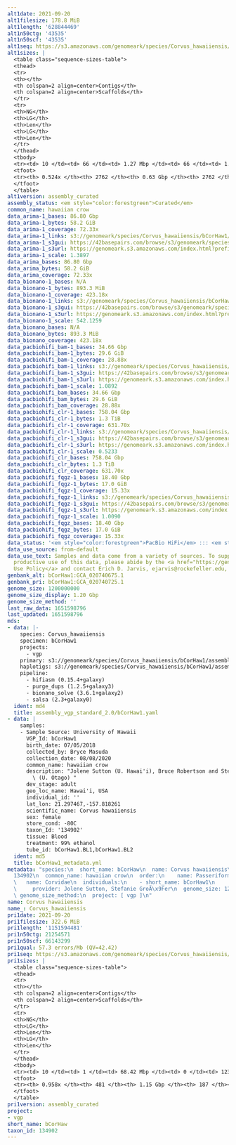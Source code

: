 ```yaml
---
alt1date: 2021-09-20
alt1filesize: 178.8 MiB
alt1length: '628844469'
alt1n50ctg: '43535'
alt1n50scf: '43535'
alt1seq: https://s3.amazonaws.com/genomeark/species/Corvus_hawaiiensis/bCorHaw1/assembly_curated/bCorHaw1.alt.cur.20210920.fasta.gz
alt1sizes: |
  <table class="sequence-sizes-table">
  <thead>
  <tr>
  <th></th>
  <th colspan=2 align=center>Contigs</th>
  <th colspan=2 align=center>Scaffolds</th>
  </tr>
  <tr>
  <th>NG</th>
  <th>LG</th>
  <th>Len</th>
  <th>LG</th>
  <th>Len</th>
  </tr>
  </thead>
  <tbody>
  <tr><td> 10 </td><td> 66 </td><td> 1.27 Mbp </td><td> 66 </td><td> 1.27 Mbp </td></tr><tr><td> 20 </td><td> 189 </td><td> 0.79 Mbp </td><td> 189 </td><td> 0.79 Mbp </td></tr><tr><td> 30 </td><td> 383 </td><td> 488.30 Kbp </td><td> 383 </td><td> 488.30 Kbp </td></tr><tr><td> 40 </td><td> 722 </td><td> 256.24 Kbp </td><td> 722 </td><td> 256.24 Kbp </td></tr><tr style="background-color:#cccccc;"><td> 50 </td><td> 1935 </td><td> 43.54 Kbp </td><td> 1935 </td><td> 43.54 Kbp </td></tr><tr><td> 60 </td><td> 0 </td><td>  </td><td> 0 </td><td>  </td></tr><tr><td> 70 </td><td> 0 </td><td>  </td><td> 0 </td><td>  </td></tr><tr><td> 80 </td><td> 0 </td><td>  </td><td> 0 </td><td>  </td></tr><tr><td> 90 </td><td> 0 </td><td>  </td><td> 0 </td><td>  </td></tr><tr><td> 100 </td><td> 0 </td><td>  </td><td> 0 </td><td>  </td></tr></tbody>
  <tfoot>
  <tr><th> 0.524x </th><th> 2762 </th><th> 0.63 Gbp </th><th> 2762 </th><th> 0.63 Gbp </th></tr>
  </tfoot>
  </table>
alt1version: assembly_curated
assembly_status: <em style="color:forestgreen">Curated</em>
common_name: hawaiian crow
data_arima-1_bases: 86.80 Gbp
data_arima-1_bytes: 58.2 GiB
data_arima-1_coverage: 72.33x
data_arima-1_links: s3://genomeark/species/Corvus_hawaiiensis/bCorHaw1/genomic_data/arima/<br>
data_arima-1_s3gui: https://42basepairs.com/browse/s3/genomeark/species/Corvus_hawaiiensis/bCorHaw1/genomic_data/arima/
data_arima-1_s3url: https://genomeark.s3.amazonaws.com/index.html?prefix=species/Corvus_hawaiiensis/bCorHaw1/genomic_data/arima/
data_arima-1_scale: 1.3897
data_arima_bases: 86.80 Gbp
data_arima_bytes: 58.2 GiB
data_arima_coverage: 72.33x
data_bionano-1_bases: N/A
data_bionano-1_bytes: 893.3 MiB
data_bionano-1_coverage: 423.18x
data_bionano-1_links: s3://genomeark/species/Corvus_hawaiiensis/bCorHaw1/genomic_data/bionano/<br>
data_bionano-1_s3gui: https://42basepairs.com/browse/s3/genomeark/species/Corvus_hawaiiensis/bCorHaw1/genomic_data/bionano/
data_bionano-1_s3url: https://genomeark.s3.amazonaws.com/index.html?prefix=species/Corvus_hawaiiensis/bCorHaw1/genomic_data/bionano/
data_bionano-1_scale: 542.1259
data_bionano_bases: N/A
data_bionano_bytes: 893.3 MiB
data_bionano_coverage: 423.18x
data_pacbiohifi_bam-1_bases: 34.66 Gbp
data_pacbiohifi_bam-1_bytes: 29.6 GiB
data_pacbiohifi_bam-1_coverage: 28.88x
data_pacbiohifi_bam-1_links: s3://genomeark/species/Corvus_hawaiiensis/bCorHaw1/genomic_data/pacbio_hifi/<br>
data_pacbiohifi_bam-1_s3gui: https://42basepairs.com/browse/s3/genomeark/species/Corvus_hawaiiensis/bCorHaw1/genomic_data/pacbio_hifi/
data_pacbiohifi_bam-1_s3url: https://genomeark.s3.amazonaws.com/index.html?prefix=species/Corvus_hawaiiensis/bCorHaw1/genomic_data/pacbio_hifi/
data_pacbiohifi_bam-1_scale: 1.0892
data_pacbiohifi_bam_bases: 34.66 Gbp
data_pacbiohifi_bam_bytes: 29.6 GiB
data_pacbiohifi_bam_coverage: 28.88x
data_pacbiohifi_clr-1_bases: 758.04 Gbp
data_pacbiohifi_clr-1_bytes: 1.3 TiB
data_pacbiohifi_clr-1_coverage: 631.70x
data_pacbiohifi_clr-1_links: s3://genomeark/species/Corvus_hawaiiensis/bCorHaw1/genomic_data/pacbio_hifi/<br>
data_pacbiohifi_clr-1_s3gui: https://42basepairs.com/browse/s3/genomeark/species/Corvus_hawaiiensis/bCorHaw1/genomic_data/pacbio_hifi/
data_pacbiohifi_clr-1_s3url: https://genomeark.s3.amazonaws.com/index.html?prefix=species/Corvus_hawaiiensis/bCorHaw1/genomic_data/pacbio_hifi/
data_pacbiohifi_clr-1_scale: 0.5233
data_pacbiohifi_clr_bases: 758.04 Gbp
data_pacbiohifi_clr_bytes: 1.3 TiB
data_pacbiohifi_clr_coverage: 631.70x
data_pacbiohifi_fqgz-1_bases: 18.40 Gbp
data_pacbiohifi_fqgz-1_bytes: 17.0 GiB
data_pacbiohifi_fqgz-1_coverage: 15.33x
data_pacbiohifi_fqgz-1_links: s3://genomeark/species/Corvus_hawaiiensis/bCorHaw1/genomic_data/pacbio_hifi/<br>
data_pacbiohifi_fqgz-1_s3gui: https://42basepairs.com/browse/s3/genomeark/species/Corvus_hawaiiensis/bCorHaw1/genomic_data/pacbio_hifi/
data_pacbiohifi_fqgz-1_s3url: https://genomeark.s3.amazonaws.com/index.html?prefix=species/Corvus_hawaiiensis/bCorHaw1/genomic_data/pacbio_hifi/
data_pacbiohifi_fqgz-1_scale: 1.0090
data_pacbiohifi_fqgz_bases: 18.40 Gbp
data_pacbiohifi_fqgz_bytes: 17.0 GiB
data_pacbiohifi_fqgz_coverage: 15.33x
data_status: '<em style="color:forestgreen">PacBio HiFi</em> ::: <em style="color:forestgreen">Arima</em>'
data_use_source: from-default
data_use_text: Samples and data come from a variety of sources. To support fair and
  productive use of this data, please abide by the <a href="https://genome10k.soe.ucsc.edu/data-use-policies/">Data
  Use Policy</a> and contact Erich D. Jarvis, ejarvis@rockefeller.edu, with any questions.
genbank_alt: bCorHaw1:GCA_020740675.1
genbank_pri: bCorHaw1:GCA_020740725.1
genome_size: 1200000000
genome_size_display: 1.20 Gbp
genome_size_method: ''
last_raw_data: 1651598796
last_updated: 1651598796
mds:
- data: |-
    species: Corvus_hawaiiensis
    specimen: bCorHaw1
    projects:
      - vgp
    primary: s3://genomeark/species/Corvus_hawaiiensis/bCorHaw1/assembly_vgp_standard_2.0/bCorHaw1.pri.asm.20212907.fasta
    haplotigs: s3://genomeark/species/Corvus_hawaiiensis/bCorHaw1/assembly_vgp_standard_2.0/bCorHaw1.alt.asm.20212707.fasta
    pipeline:
      - hifiasm (0.15.4+galaxy)
      - purge_dups (1.2.5+galaxy3)
      - bionano_solve (3.6.1+galaxy2)
      - salsa (2.3+galaxy0)
  ident: md4
  title: assembly_vgp_standard_2.0/bCorHaw1.yaml
- data: |
    samples:
    - Sample Source: University of Hawaii
      VGP_Id: bCorHaw1
      birth_date: 07/05/2018
      collected_by: Bryce Masuda
      collection_date: 08/08/2020
      common_name: hawaiian crow
      description: "Jolene Sutton (U. Hawai'i), Bruce Robertson and Stefanie Gro\xDFer\
        \ (U. Otago) "
      dev_stage: adult
      geo_loc_name: Hawai'i, USA
      individual_id: ''
      lat_lon: 21.297467,-157.818261
      scientific_name: Corvus hawaiiensis
      sex: female
      store_cond: -80C
      taxon_Id: '134902'
      tissue: Blood
      treatment: 99% ethanol
      tube_id: bCorHaw1.BL1,bCorHaw1.BL2
  ident: md5
  title: bCorHaw1_metadata.yml
metadata: "species:\n  short_name: bCorHaw\n  name: Corvus hawaiiensis\n  taxon_id:
  134902\n  common_name: hawaiian crow\n  order:\n    name: Passeriformes\n  family:\n
  \   name: Corvidae\n  individuals:\n    - short_name: bCorHaw1\n      sex: female\n
  \     provider: Jolene Sutton, Stefanie GroÃ\x9Fer\n  genome_size: 1200000000\n
  \ genome_size_method:\n  project: [ vgp ]\n"
name: Corvus hawaiiensis
name_: Corvus_hawaiiensis
pri1date: 2021-09-20
pri1filesize: 322.6 MiB
pri1length: '1151594481'
pri1n50ctg: 21254571
pri1n50scf: 66143299
pri1qual: 57.3 errors/Mb (QV=42.42)
pri1seq: https://s3.amazonaws.com/genomeark/species/Corvus_hawaiiensis/bCorHaw1/assembly_curated/bCorHaw1.pri.cur.20210920.fasta.gz
pri1sizes: |
  <table class="sequence-sizes-table">
  <thead>
  <tr>
  <th></th>
  <th colspan=2 align=center>Contigs</th>
  <th colspan=2 align=center>Scaffolds</th>
  </tr>
  <tr>
  <th>NG</th>
  <th>LG</th>
  <th>Len</th>
  <th>LG</th>
  <th>Len</th>
  </tr>
  </thead>
  <tbody>
  <tr><td> 10 </td><td> 1 </td><td> 68.42 Mbp </td><td> 0 </td><td> 123.45 Mbp </td></tr><tr><td> 20 </td><td> 3 </td><td> 48.06 Mbp </td><td> 1 </td><td> 121.53 Mbp </td></tr><tr><td> 30 </td><td> 6 </td><td> 35.05 Mbp </td><td> 3 </td><td> 80.11 Mbp </td></tr><tr><td> 40 </td><td> 10 </td><td> 24.60 Mbp </td><td> 4 </td><td> 79.83 Mbp </td></tr><tr style="background-color:#cccccc;"><td> 50 </td><td> 15 </td><td style="background-color:#88ff88;"> 21.25 Mbp </td><td> 6 </td><td style="background-color:#88ff88;"> 66.14 Mbp </td></tr><tr><td> 60 </td><td> 23 </td><td> 12.49 Mbp </td><td> 8 </td><td> 40.98 Mbp </td></tr><tr><td> 70 </td><td> 34 </td><td> 8.83 Mbp </td><td> 12 </td><td> 23.99 Mbp </td></tr><tr><td> 80 </td><td> 51 </td><td> 5.63 Mbp </td><td> 17 </td><td> 21.09 Mbp </td></tr><tr><td> 90 </td><td> 95 </td><td> 1.55 Mbp </td><td> 25 </td><td> 8.70 Mbp </td></tr><tr><td> 100 </td><td> 0 </td><td>  </td><td> 0 </td><td>  </td></tr></tbody>
  <tfoot>
  <tr><th> 0.958x </th><th> 481 </th><th> 1.15 Gbp </th><th> 187 </th><th> 1.15 Gbp </th></tr>
  </tfoot>
  </table>
pri1version: assembly_curated
project:
- vgp
short_name: bCorHaw
taxon_id: 134902
---
```

